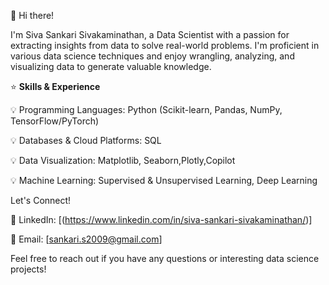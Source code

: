 👋 Hi there! 

I'm Siva Sankari Sivakaminathan, a Data Scientist with a passion for extracting insights from data to solve real-world problems. I'm proficient in various data science techniques and enjoy wrangling, analyzing, and visualizing data to generate valuable knowledge.

⭐ **Skills & Experience**

💡 Programming Languages: Python (Scikit-learn, Pandas, NumPy, TensorFlow/PyTorch)

💡 Databases & Cloud Platforms: SQL

💡 Data Visualization: Matplotlib, Seaborn,Plotly,Copilot

💡 Machine Learning: Supervised & Unsupervised Learning, Deep Learning 

Let's Connect!

🤙 LinkedIn: [(https://www.linkedin.com/in/siva-sankari-sivakaminathan/)] 

🤙 Email: [sankari.s2009@gmail.com]

Feel free to reach out if you have any questions or interesting data science projects!
